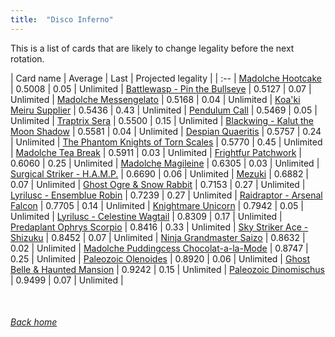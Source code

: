 ```yaml
---
title:  "Disco Inferno"
---
```


This is a list of cards that are likely to change legality before the next rotation.

| Card name | Average | Last | Projected legality |
| :-- |
[Madolche Hootcake](https://db.ygoprodeck.com/card/?search=Madolche%20Hootcake) | 0.5008 | 0.05 | Unlimited |
[Battlewasp - Pin the Bullseye](https://db.ygoprodeck.com/card/?search=Battlewasp%20-%20Pin%20the%20Bullseye) | 0.5127 | 0.07 | Unlimited |
[Madolche Messengelato](https://db.ygoprodeck.com/card/?search=Madolche%20Messengelato) | 0.5168 | 0.04 | Unlimited |
[Koa'ki Meiru Supplier](https://db.ygoprodeck.com/card/?search=Koa'ki%20Meiru%20Supplier) | 0.5436 | 0.43 | Unlimited |
[Pendulum Call](https://db.ygoprodeck.com/card/?search=Pendulum%20Call) | 0.5469 | 0.05 | Unlimited |
[Traptrix Sera](https://db.ygoprodeck.com/card/?search=Traptrix%20Sera) | 0.5500 | 0.15 | Unlimited |
[Blackwing - Kalut the Moon Shadow](https://db.ygoprodeck.com/card/?search=Blackwing%20-%20Kalut%20the%20Moon%20Shadow) | 0.5581 | 0.04 | Unlimited |
[Despian Quaeritis](https://db.ygoprodeck.com/card/?search=Despian%20Quaeritis) | 0.5757 | 0.24 | Unlimited |
[The Phantom Knights of Torn Scales](https://db.ygoprodeck.com/card/?search=The%20Phantom%20Knights%20of%20Torn%20Scales) | 0.5770 | 0.45 | Unlimited |
[Madolche Tea Break](https://db.ygoprodeck.com/card/?search=Madolche%20Tea%20Break) | 0.5911 | 0.03 | Unlimited |
[Frightfur Patchwork](https://db.ygoprodeck.com/card/?search=Frightfur%20Patchwork) | 0.6060 | 0.25 | Unlimited |
[Madolche Magileine](https://db.ygoprodeck.com/card/?search=Madolche%20Magileine) | 0.6305 | 0.03 | Unlimited |
[Surgical Striker - H.A.M.P.](https://db.ygoprodeck.com/card/?search=Surgical%20Striker%20-%20H.A.M.P.) | 0.6690 | 0.06 | Unlimited |
[Mezuki](https://db.ygoprodeck.com/card/?search=Mezuki) | 0.6882 | 0.07 | Unlimited |
[Ghost Ogre & Snow Rabbit](https://db.ygoprodeck.com/card/?search=Ghost%20Ogre%20%26%20Snow%20Rabbit) | 0.7153 | 0.27 | Unlimited |
[Lyrilusc - Ensemblue Robin](https://db.ygoprodeck.com/card/?search=Lyrilusc%20-%20Ensemblue%20Robin) | 0.7239 | 0.27 | Unlimited |
[Raidraptor - Arsenal Falcon](https://db.ygoprodeck.com/card/?search=Raidraptor%20-%20Arsenal%20Falcon) | 0.7705 | 0.14 | Unlimited |
[Knightmare Unicorn](https://db.ygoprodeck.com/card/?search=Knightmare%20Unicorn) | 0.7942 | 0.05 | Unlimited |
[Lyrilusc - Celestine Wagtail](https://db.ygoprodeck.com/card/?search=Lyrilusc%20-%20Celestine%20Wagtail) | 0.8309 | 0.17 | Unlimited |
[Predaplant Ophrys Scorpio](https://db.ygoprodeck.com/card/?search=Predaplant%20Ophrys%20Scorpio) | 0.8416 | 0.33 | Unlimited |
[Sky Striker Ace - Shizuku](https://db.ygoprodeck.com/card/?search=Sky%20Striker%20Ace%20-%20Shizuku) | 0.8452 | 0.07 | Unlimited |
[Ninja Grandmaster Saizo](https://db.ygoprodeck.com/card/?search=Ninja%20Grandmaster%20Saizo) | 0.8632 | 0.02 | Unlimited |
[Madolche Puddingcess Chocolat-a-la-Mode](https://db.ygoprodeck.com/card/?search=Madolche%20Puddingcess%20Chocolat-a-la-Mode) | 0.8747 | 0.25 | Unlimited |
[Paleozoic Olenoides](https://db.ygoprodeck.com/card/?search=Paleozoic%20Olenoides) | 0.8920 | 0.06 | Unlimited |
[Ghost Belle & Haunted Mansion](https://db.ygoprodeck.com/card/?search=Ghost%20Belle%20%26%20Haunted%20Mansion) | 0.9242 | 0.15 | Unlimited |
[Paleozoic Dinomischus](https://db.ygoprodeck.com/card/?search=Paleozoic%20Dinomischus) | 0.9499 | 0.07 | Unlimited |

<br>

###### [Back home](index)